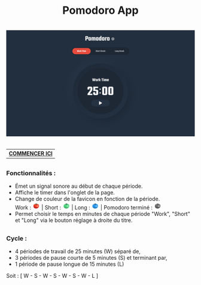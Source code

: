<h1 align="center">Pomodoro App</h1>

<br>
<div align="center">
  <img src="./assets/PomodoroApp.jpg">
</div>

<br>

<table align="center">
  <tr>
    <td>
      <a href="https://fabiodevcode.github.io/Pomodoro-App/">
        <b>COMMENCER ICI</b>
      </a>
    </td>
  </tr>
</table>


##

### Fonctionnalités : 

- Émet un signal sonore au début de chaque période.
- Affiche le timer dans l'onglet de la page.
- Change de couleur de la favicon en fonction de la période.<br> 
  Work : <img height="20px" src="./assets/pomodori.png"> | Short : <img height="20px" src="./assets/pomodorigreen.png"> | Long : <img height="20px" src="./assets/pomodoriblue.png"> | Pomodoro terminé : <img height="20px" src="./assets/pomodoriGrey.png">
- Permet choisir le temps en minutes de chaque période "Work", "Short" et "Long" via le bouton réglage à droite du titre.

##

### Cycle :

- 4 périodes de travail de 25 minutes (W) séparé de,
- 3 périodes de pause courte de 5 minutes (S) et terminant par,
- 1 période de pause longue de 15 minutes (L)

Soit : [ W - S - W - S - W - S - W - L ]

<br>